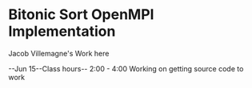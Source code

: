 # Bitonic Sort OpenMPI Implementation
Jacob Villemagne's Work here

--Jun 15--Class hours--
2:00 - 4:00 Working on getting source code to work